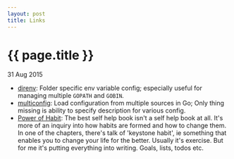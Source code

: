 ```yaml
---
layout: post
title: Links
---
```


{{ page.title }}
================

<p class="meta">31 Aug 2015</p>

* [direnv](https://github.com/direnv/direnv): Folder specific env variable config; especially useful for managing multiple `GOPATH` and `GOBIN`.
* [multiconfig](https://github.com/koding/multiconfig): Load configuration from multiple sources in Go; Only thing missing is ability to specify description for various config.
* [Power of Habit](http://www.amazon.com/The-Power-Habit-What-Business/dp/081298160X): The best self help book isn't a self help book at all. It's more of an inquiry into how habits are formed and how to change them. In one of the chapters, there's talk of 'keystone habit', ie something that enables you to change your life for the better. Usually it's exercise. But for me it's putting everything into writing. Goals, lists, todos etc.
